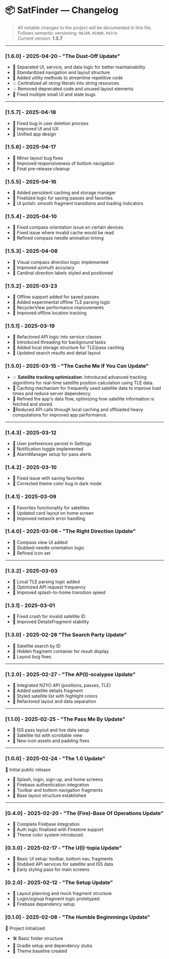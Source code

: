 # 📦 SatFinder — Changelog

> All notable changes to the project will be documented in this file.  
> Follows semantic versioning: `MAJOR.MINOR.PATCH`  
> Current version: **1.5.7**

---

### [1.6.0] - 2025-04-20 - "The Dust-Off Update"
- 🔧 Separated UI, service, and data logic for better maintainability  
- 🔧 Standardized navigation and layout structure
- 🧰 Added utility methods to streamline repetitive code  
- 💥 Centralized all string literals into string resources  
- 💥 Removed deprecated code and unused layout elements  
- 🐛 Fixed multiple small UI and state bugs  

---

### [1.5.7] - 2025-04-18
- 🐛 Fixed bug in user deletion process
- 🎨 Improved UI and UX
- 🎨 Unified app design

### [1.5.6] - 2025-04-17  
- 🐛 Minor layout bug fixes  
- 🔧 Improved responsiveness of bottom navigation  
- 🔧 Final pre-release cleanup  

### [1.5.5] - 2025-04-16  
- 🚀 Added persistent caching and storage manager  
- 🔧 Finalized logic for saving passes and favorites  
- 🎨 UI polish: smooth fragment transitions and loading indicators  

### [1.5.4] - 2025-04-10  
- 🐛 Fixed compass orientation issue on certain devices
- 🐛 Fixed issue where invalid cache would be read  
- 🔧 Refined compass needle animation timing

### [1.5.3] - 2025-04-08  
- 🚀 Visual compass direction logic implemented  
- 🔧 Improved azimuth accuracy  
- 🎨 Cardinal direction labels styled and positioned  

### [1.5.2] - 2025-03-23  
- 🚀 Offline support added for saved passes  
- 🧪 Added experimental offline TLE parsing logic  
- 🔧 RecyclerView performance improvements
- 🎨 Improved offline location tracking

### [1.5.1] - 2025-03-19  
- 🔧 Refactored API logic into service classes  
- 🔧 Introduced threading for background tasks  
- 🔧 Added local storage structure for TLE/pass caching  
- 🎨 Updated search results and detail layout  

### [1.5.0] - 2025-03-15 - "The Cache Me If You Can Update"
- 💥 **Satellite tracking optimization**: Introduced advanced tracking algorithms for real-time satellite position calculation using TLE data.
- 🚀 Caching mechanism for frequently used satellite data to improve load times and reduce server dependency.
- 🔧 Refined the app's data flow, optimizing how satellite information is fetched and stored.
- 🎨Reduced API calls through local caching and offloaded heavy computations for improved app performance.


---

### [1.4.3] - 2025-03-12  
- 🚀 User preferences persist in Settings  
- 🚀 Notification toggle implemented  
- 🔧 AlarmManager setup for pass alerts  

### [1.4.2] - 2025-03-10  
- 🐛 Fixed issue with saving favorites  
- 🎨 Corrected theme color bug in dark mode  

### [1.4.1] - 2025-03-09  
- 🚀 Favorites functionality for satellites  
- 🔧 Updated card layout on home screen  
- 🔧 Improved network error handling  

### [1.4.0] - 2025-03-06 - "The Right Direction Update"
- 🚀 Compass view UI added  
- 🔧 Stubbed needle orientation logic  
- 🎨 Refined icon set  

---

### [1.3.2] - 2025-03-03  
- 🚀 Local TLE parsing logic added  
- 🔧 Optimized API request frequency  
- 🔧 Improved splash-to-home transition speed  

### [1.3.1] - 2025-03-01  
- 🐛 Fixed crash for invalid satellite ID  
- 🔧 Improved DetailsFragment stability  

### [1.3.0] - 2025-02-28 "The Search Party Update"
- 🚀 Satellite search by ID  
- 🔧 Hidden fragment container for result display  
- 🔧 Layout bug fixes  

---

### [1.2.0] - 2025-02-27 - "The AP(I)-ocalypse Update"
- 🚀 Integrated N2YO API (positions, passes, TLE)  
- 🚀 Added satellite details fragment  
- 🎨 Styled satellite list with highlight colors  
- 🔧 Refactored layout and data separation  

---

### [1.1.0] - 2025-02-25 - "The Pass Me By Update"
- 🚀 ISS pass layout and live data setup  
- 🚀 Satellite list with scrollable view  
- 🔧 New icon assets and padding fixes  

---

### [1.0.0] - 2025-02-24 - "The 1.0 Update"
🎉 Initial public release  
- 🚀 Splash, login, sign-up, and home screens  
- 🚀 Firebase authentication integration  
- 🔧 Toolbar and bottom navigation fragments  
- 🔧 Base layout structure established  

---

### [0.4.0] - 2025-02-20 - "The (Fire)-Base Of Operations Update"
- 🚀 Complete Firebase integration  
- 🔧 Auth logic finalized with Firestore support  
- 🔧 Theme color system introduced  

### [0.3.0] - 2025-02-17 - "The U(I)-topia Update"
- 🚀 Basic UI setup: toolbar, bottom nav, fragments  
- 🔧 Stubbed API services for satellite and ISS data  
- 🎨 Early styling pass for main screens  

### [0.2.0] - 2025-02-12 - "The Setup Update"
- 🚀 Layout planning and mock fragment structure  
- 🔧 Login/signup fragment logic prototyped  
- 🔧 Firebase dependency setup  

### [0.1.0] - 2025-02-08 - "The Humble Beginnnings Update"
🧪 Project initialized  
- 🛠️ Basic folder structure  
- 🔧 Gradle setup and dependency stubs  
- 🎨 Theme baseline created  
